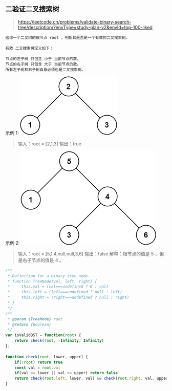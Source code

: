 ## 二验证二叉搜索树
> https://leetcode.cn/problems/validate-binary-search-tree/description/?envType=study-plan-v2&envId=top-100-liked

```
给你一个二叉树的根节点 root ，判断其是否是一个有效的二叉搜索树。

有效 二叉搜索树定义如下：

节点的左子树 只包含 小于 当前节点的数。
节点的右子树 只包含 大于 当前节点的数。
所有左子树和右子树自身必须也是二叉搜索树。
```

示例 1:
![alt text](image-8.png)
> 输入：root = [2,1,3]
输出：true

示例 2:
![alt text](image-9.png)
> 输入：root = [5,1,4,null,null,3,6]
输出：false
解释：根节点的值是 5 ，但是右子节点的值是 4 。


```javascript
/**
 * Definition for a binary tree node.
 * function TreeNode(val, left, right) {
 *     this.val = (val===undefined ? 0 : val)
 *     this.left = (left===undefined ? null : left)
 *     this.right = (right===undefined ? null : right)
 * }
 */
/**
 * @param {TreeNode} root
 * @return {boolean}
 */
var isValidBST = function(root) {
    return check(root, -Infinity, Infinity)
};

function check(root, lower, upper) {
    if(!root) return true
    const val = root.val
    if(val <= lower || val >= upper) return false
    return check(root.left, lower, val) && check(root.right, val, upper)
}
```